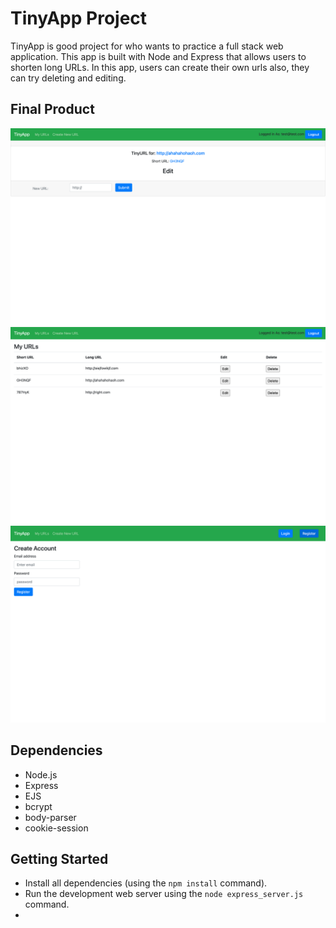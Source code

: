 # TinyApp Project

TinyApp is good project for who wants to practice a full stack web application. This app is built with Node and Express that allows users to shorten long URLs. In this app, users can create their own urls also, they can try deleting and editing.

## Final Product

!["screenshot description"](https://github.com/ksm5611/tinyapp/blob/master/docs/urlsEdit-page.png?raw=true)
!["screenshot description"](https://github.com/ksm5611/tinyapp/blob/master/docs/urlsNewurl-page.png?raw=true)
!["screenshot description"](https://github.com/ksm5611/tinyapp/blob/master/docs/urlsRegister-page.png?raw=true)

## Dependencies

- Node.js
- Express
- EJS
- bcrypt
- body-parser
- cookie-session

## Getting Started

- Install all dependencies (using the `npm install` command).
- Run the development web server using the `node express_server.js` command.
- 